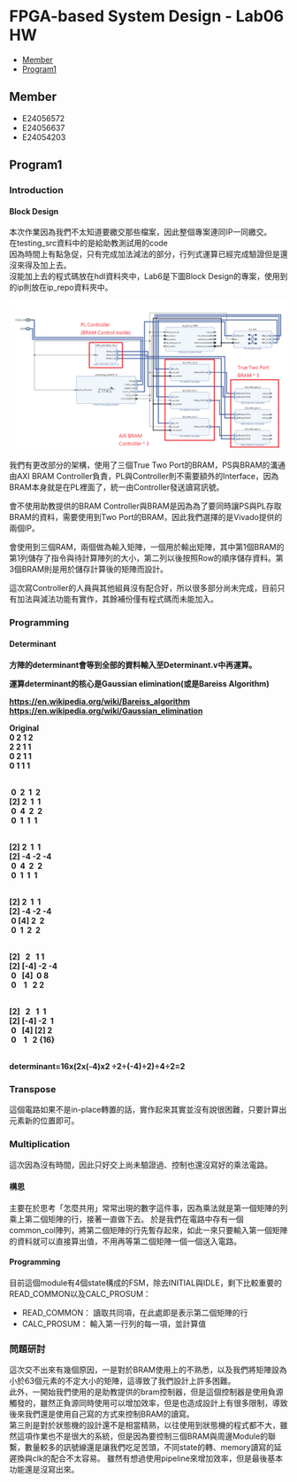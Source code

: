 FPGA-based System Design - Lab06 HW
=

* [Member](#Member)
* [Program1](#Program1)


<h2 id="Member">Member</h2>

- E24056572   
- E24056637   
- E24054203   



<h2 id = "Program1">Program1 </h2>

<h3>Introduction</h3>

<h4>Block Design</h4>

本次作業因為我們不太知道要繳交那些檔案，因此整個專案連同IP一同繳交。   
在testing_src資料中的是給助教測試用的code  
因為時間上有點急促，只有完成加法減法的部分，行列式運算已經完成驗證但是還沒來得及加上去。  
沒能加上去的程式碼放在hdl資料夾中，Lab6是下圖Block Design的專案，使用到的ip則放在ip_repo資料夾中。  



<img src = "./image/design_1.png">

我們有更改部分的架構，使用了三個True Two Port的BRAM，PS與BRAM的溝通由AXI BRAM Controller負責，PL與Controller則不需要額外的Interface，因為BRAM本身就是在PL裡面了，統一由Controller發送讀寫訊號。

會不使用助教提供的BRAM Controller與BRAM是因為為了要同時讓PS與PL存取BRAM的資料，需要使用到Two Port的BRAM，因此我們選擇的是Vivado提供的兩個IP。  

會使用到三個RAM，兩個做為輸入矩陣，一個用於輸出矩陣，其中第1個BRAM的第1列儲存了指令與待計算陣列的大小，第二列以後按照Row的順序儲存資料。第3個BRAM則是用於儲存計算後的矩陣而設計。

這次寫Controller的人員與其他組員沒有配合好，所以很多部分尚未完成，目前只有加法與減法功能有實作，其餘補份僅有程式碼而未能加入。

<h3>Programming</h3>


<h4>Determinant<h4>
方陣的determinant會等到全部的資料輸入至Determinant.v中再運算。

運算determinant的核心是Gaussian&nbsp;elimination(或是Bareiss&nbsp;Algorithm)

https://en.wikipedia.org/wiki/Bareiss_algorithm</br>
https://en.wikipedia.org/wiki/Gaussian_elimination</br>



Original</br>
0&nbsp;2&nbsp;1&nbsp;2</br>
2&nbsp;2&nbsp;1&nbsp;1</br>
0&nbsp;2&nbsp;1&nbsp;1</br>
0&nbsp;1&nbsp;1&nbsp;1</br>
</br>

&nbsp;0&nbsp;&nbsp;2&nbsp;&nbsp;1&nbsp;&nbsp;2</br>
[2]&nbsp;2&nbsp;&nbsp;1&nbsp;&nbsp;1</br>
&nbsp;0&nbsp;&nbsp;4&nbsp;&nbsp;2&nbsp;&nbsp;2&nbsp;</br>
&nbsp;0&nbsp;&nbsp;1&nbsp;&nbsp;1&nbsp;&nbsp;1&nbsp;</br>
</br>

[2]&nbsp;2&nbsp;&nbsp;1&nbsp;&nbsp;1</br>
[2]&nbsp;-4&nbsp;-2&nbsp;-4</br>
&nbsp;0&nbsp;&nbsp;4&nbsp;&nbsp;2&nbsp;&nbsp;2</br>
&nbsp;0&nbsp;&nbsp;1&nbsp;&nbsp;1&nbsp;&nbsp;1</br>
</br>

[2]&nbsp;2&nbsp;&nbsp;1&nbsp;&nbsp;1</br>
[2]&nbsp;-4&nbsp;-2&nbsp;-4</br>
&nbsp;0&nbsp;[4]&nbsp;2&nbsp;&nbsp;2</br>
&nbsp;0&nbsp;&nbsp;1&nbsp;&nbsp;2&nbsp;&nbsp;2</br>
</br>


[2]&nbsp;&nbsp;&nbsp;2&nbsp;&nbsp;&nbsp;1&nbsp;1</br>
[2]&nbsp;[-4]&nbsp;-2&nbsp;-4</br>
&nbsp;0&nbsp;&nbsp;&nbsp;[4]&nbsp;&nbsp;0&nbsp;8</br>
&nbsp;0&nbsp;&nbsp;&nbsp;&nbsp;1&nbsp;&nbsp;&nbsp;2&nbsp;2</br>
</br>

[2]&nbsp;&nbsp;&nbsp;2&nbsp;&nbsp;&nbsp;1&nbsp;&nbsp;1</br>
[2]&nbsp;[-4]&nbsp;-2&nbsp;&nbsp;1</br>
&nbsp;0&nbsp;&nbsp;&nbsp;[4]&nbsp;[2]&nbsp;2</br>
&nbsp;0&nbsp;&nbsp;&nbsp;&nbsp;1&nbsp;&nbsp;&nbsp;2&nbsp;{16}</br>
</br>

determinant=16x(2x(-4)x2 ÷2÷(-4)÷2)÷4÷2=2


### Transpose
這個電路如果不是in-place轉置的話，實作起來其實並沒有說很困難，只要計算出元素新的位置即可。

### Multiplication
這次因為沒有時間，因此只好交上尚未驗證過、控制也還沒寫好的乘法電路。

#### 構思
主要在於思考「怎麼共用」常常出現的數字這件事，因為乘法就是第一個矩陣的列乘上第二個矩陣的行，接著一直做下去。
於是我們在電路中存有一個common_col陣列，將第二個矩陣的行先暫存起來，如此一來只要輸入第一個矩陣的資料就可以直接算出值，不用再等第二個矩陣一個一個送入電路。

#### Programming
目前這個module有4個state構成的FSM，除去INITIAL與IDLE，剩下比較重要的READ_COMMON以及CALC_PROSUM：

- READ_COMMON： 讀取共同項，在此處即是表示第二個矩陣的行
- CALC_PROSUM： 輸入第一行列的每一項，並計算值



### 問題研討

這次交不出來有幾個原因，一是對於BRAM使用上的不熟悉，以及我們將矩陣設為小於63個元素的不定大小的矩陣，這導致了我們設計上許多困難。  
此外，一開始我們使用的是助教提供的bram控制器，但是這個控制器是使用負源觸發的，雖然正負源同時使用可以增加效率，但是也造成設計上有很多限制，導致後來我們還是使用自己寫的方式來控制BRAM的讀寫。  
第三則是對於狀態機的設計還不是相當精熟，以往使用到狀態機的程式都不大，雖然這項作業也不是很大的系統，但是因為要控制三個BRAM與周邊Module的聯繫，數量較多的訊號線還是讓我們吃足苦頭，不同state的轉、memory讀寫的延遲換與clk的配合不太容易。
雖然有想過使用pipeline來增加效率，但是最後基本功能還是沒寫出來。

